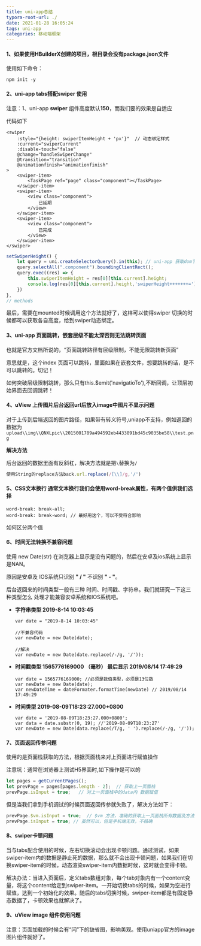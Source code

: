 ```yaml
---
title: uni-app总结
typora-root-url: ./
date: 2021-01-28 16:05:24
tags: uni-app
categories: 移动端框架
---
```

#### 1、如果使用HBuilderX创建的项目，根目录会没有package.json文件

使用如下命令：

```
npm init -y    
```

#### 2、uni-app tabs搭配swiper 使用

注意：1、uni-app  **swiper** 组件高度默认**150**，而我们要的效果是自适应

代码如下

```vue
<swiper
    :style="{height: swiperItemHeight + 'px'}"  // 动态绑定样式
    :current="swiperCurrent"
    :disable-touch="false"
    @change="handleSwiperChange"
    @transition="transition"
    @animationfinish="animationfinish"
>
    <swiper-item>
        <TaskPage ref="page" class="component"></TaskPage>
    </swiper-item>
    <swiper-item>
        <view class="component">
            已延期
        </view>
    </swiper-item>
    <swiper-item>
        <view class="component">
            已完成
        </view>
    </swiper-item>
</swiper>
```

```javascript
setSwiperHeight() {
    let query = uni.createSelectorQuery().in(this); // uni-app 获取dom节点api
    query.selectAll(".component").boundingClientRect();
    query.exec((res) => {
        this.swiperItemHeight = res[0][this.current].height;
        console.log(res[0][this.current].height,'swiperHeight+++++++=');
    })
},
// methods
```

最后，需要在mounted时候调用这个方法就好了，这样可以使得swiper 切换的时候都可以获取各自高度，给到swiper动态绑定。

#### 3、uni-app 页面跳转，嵌套层级不能太深否则无法跳转页面

也就是官方文档所说的，“页面跳转路径有层级限制，不能无限跳转新页面”

意思就是，这个index 页面可以跳转，里面如果在嵌套文件，想要跳转的话，是不可以跳转的。切记！

如何突破层级限制跳转，那么只有this.$emit('navigatioTo'),不断回调，让顶层初始界面去回调跳转！

#### 4、uView 上传图片后台返回url后放入image中图片不显示问题

对于上传到后端返回的图片路径，如果带有转义符号,uniapp不支持，例如返回的数据为 `upload\\img\\QNXLpic\\2015001789a494592eb4433891bd45c9035be58\\test.png`

**解决方法** 

后台返回的数据里面有反斜杠，解决方法就是把`\`替换为`/`

```javascript
使用String的replace方法back.url.replace(/[\\]/g,'/')
```

#### 5、CSS文本换行 通常文本换行我们会使用word-break属性，有两个值供我们选择

```
word-break: break-all;
word-break: break-word; // 最好用这个，可以不受符合影响
```

如何区分两个值 

[博客]: https://www.cnblogs.com/wuxianqiang/p/10556367.html	"文本换行"

#### 6、时间无法转换不兼容问题

使用 new Date(str) 在浏览器上显示是没有问题的，然后在安卓及ios系统上显示是NAN。

原因是安卓及  IOS系统只识别 **" / "** 不识别 **" - "**。

后台返回来的时间类型一般有三种 时间、时间戳、字符串。我们就研究一下这三种类型怎么 处理才能兼容安卓系统和IOS系统吧。

- **字符串类型 2019-8-14 10:03:45** 

  ```
  var date = "2019-8-14 10:03:45"
  
  //不兼容代码
  var newDate = new Date(date);
  
  //解决
  var newDate = new Date(date.replace(/-/g, '/'));
  ```

- **时间戳类型 1565776169000 （毫秒） 最后显示 2019/08/14 17:49:29**

  ```
  var date = 1565776169000; //必须是数值类型，必须是13位数
  var newDate = new Date(date);
  var newDateTime = dateFormater.formatTime(newDate) // 2019/08/14 17:49:29
  ```

- **时间类型 2019-08-09T18:23:27.000+0800**

  ```
  var date = '2019-08-09T18:23:27.000+0800';
  var data = date.substr(0, 19); //'2019-08-09T18:23:27'
  var newDate = new Date(data.replace(/T/g, ' ').replace(/-/g, '/'));
  ```

#### 7、页面返回传参问题

使用的是页面栈获取的方法，根据页面栈来对上页面进行赋值操作

注意坑：通常在浏览器上测试H5界面时,如下操作是可以的

```javascript
let pages = getCurrentPages();
let prevPage = pages[pages.length - 2];  // 获取上一页面栈
prevPage.isInput = true;   // 对上一页面栈中的data内 数据赋值
```

但是当我们拿到手机调试的时候页面返回传参就失败了，解决方法如下：

```javascript
prevPage.$vm.isInput = true;  // $vm 方法，准确的获取上一页面栈所有数据及方法 建议使用
prevPage.isInput = true; // 虽然可以，但是手机端无效，不精确
```

#### 8、swiper卡顿问题

当与tabs配合使用的时候，左右切换滚动会出现卡顿问题。通过测试，如果swiper-item内的数据是静止死的数据，那么就不会出现卡顿问题，如果我们在切换swiper-item的时候，动态渲染swiper-item内数据时候，这时就会变得卡顿。

解决办法：当进入页面后，定义tabs数组对象，每个tab对象内有一个content变量，将这个content给定到swiper-item。一开始切换tabs的时候，如果为空进行赋值，达到一个初始化的效果。随后的tabs切换时候，swiper-item都是有固定静态数据了，卡顿效果也就解决了。

#### 9、uView  image 组件使用问题

注意：页面加载的时候会有“闪”下的缺省图，影响美观。使用uniapp官方的image图片组件就好了。
